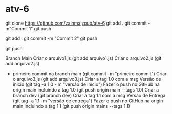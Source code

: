 # atv-6

git clone https://github.com/zainmajzoub/atv-6 git add . git commit -m"Commit 1" git push

git add . git commit -m "Commit 2" git push

git push


Branch Main
Criar o arquivo1.js (git add arquivo1.js)
Criar o arquivo2.js (git add arquivo2.js)
- primeiro commit na branch main (git commit -m "primeiro commit")
Criar o arquivo3.js (git add arquivo3.js)
Criar a tag 1.0 com a msg Versão de ínicio (git tag -a 1.0 - m "versão de início")
Fazer o push no GitHub na origin main incluindo a tag 1.0 (git push origin main --tags 1.0)
Criar a branch dev (git branch dev)
Criar a tag 1.1 com a msg Versão de Entrega (git tag -a 1.1 -m "versão de entrega")
Fazer o push no GitHub na origin main incluindo a tag 1.1 (git push origin mains --tags 1.1)
